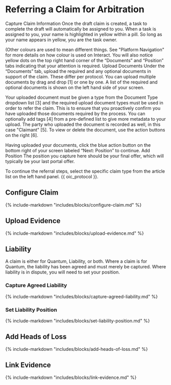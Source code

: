 
# Referring a Claim for Arbitration

Capture Claim Information
Once the draft claim is created, a task to complete the draft will automatically be assigned to you. When a task is assigned to you, your name is highlighted in yellow within a pill. So long as your name appears in yellow, you are the task owner. 

(Other colours are used to mean different things. See "Platform Navigation" for more details on how colour is used on Interact.
You will also notice yellow dots on the top right hand corner of the “Documents” and “Position” tabs indicating that your attention is required. 
Upload Documents
Under the “Documents” tab, upload the required and any optional documents in support of the claim. These differ per protocol. You can upload multiple documents by drag and drop [1] or one by one. A list of the required and optional documents is shown on the left hand side of your screen. 

Your uploaded document must be given a type from the Document Type dropdown list [3] and the required upload document types must be used in order to refer the claim. This is to ensure that you proactively confirm you have uploaded those documents required by the process.
You can optionally add tags [4] from a pre-defined list to give more metadata to your upload. The party who uploaded the document is recorded as well, in this case "Claimant" [5]. To view or delete the document, use the action buttons on the right [6].

Having uploaded your documents, click the blue action button on the bottom right of your screen labeled “Next: Position” to continue.
Add Position
The position you capture here should be your final offer, which will typically be your last portal offer.

To continue the referral steps, select the specific claim type from the article list on the left hand panel. {{ oic_protocol }}.

## Configure Claim
{% include-markdown "includes/blocks/configure-claim.md" %}

## Upload Evidence
{% include-markdown "includes/blocks/upload-evidence.md" %}

## Liability
A claim is either for Quantum, Liability, or both. Where a claim is for Quantum, the liability has been agreed and must merely be captured. Where liability is in dispute, you will need to set your position.

### Capture Agreed Liability
{% include-markdown "includes/blocks/capture-agreed-liability.md" %}

### Set Liability Position
{% include-markdown "includes/blocks/set-liability-position.md" %}

## Add Heads of Loss
{% include-markdown "includes/blocks/add-heads-of-loss.md" %}

## Link Evidence
{% include-markdown "includes/blocks/link-evidence.md" %}